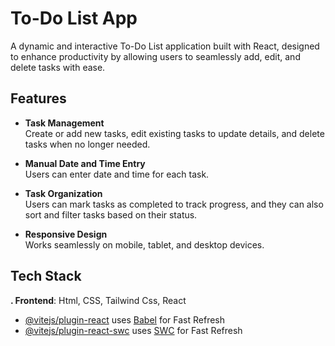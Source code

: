 # To-Do List App
A dynamic and interactive To-Do List application built with React, designed to enhance productivity by allowing users to seamlessly add, edit, and delete tasks with ease.

## Features

* **Task Management**  
  Create or add new tasks, edit existing tasks to update details, and delete tasks when no longer needed.  

* **Manual Date and Time Entry**  
  Users can enter date and time for each task.  

* **Task Organization**  
  Users can mark tasks as completed to track progress, and they can also sort and filter tasks based on their status.  

* **Responsive Design**  
  Works seamlessly on mobile, tablet, and desktop devices.
  
## Tech Stack
**. Frontend**: Html, CSS, Tailwind Css, React

- [@vitejs/plugin-react](https://github.com/vitejs/vite-plugin-react/blob/main/packages/plugin-react/README.md) uses [Babel](https://babeljs.io/) for Fast Refresh
- [@vitejs/plugin-react-swc](https://github.com/vitejs/vite-plugin-react-swc) uses [SWC](https://swc.rs/) for Fast Refresh
